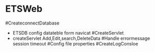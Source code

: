 # ETSWeb
#CreateconnectDatabase  
 - ETSDB  config datateble form navicat 
#CreateServlet 
 - createServlet Add,Edit,search,DeleteData
#Handle errormessage session timeout
#Config file properties
#CreateLogConsloe
